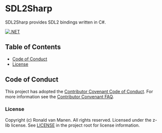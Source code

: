 # SDL2Sharp

SDL2Sharp provides SDL2 bindings written in C#.

[![.NET](https://github.com/ronaldvanmanen/SDL2Sharp/actions/workflows/dotnet.yml/badge.svg)](https://github.com/ronaldvanmanen/SDL2Sharp/actions/workflows/dotnet.yml)

## Table of Contents

* [Code of Conduct](#code-of-conduct)
* [License](#license)

## Code of Conduct

This project has adopted the [Contributor Covenant Code of Conduct](https://www.contributor-covenant.org/version/2/0/code_of_conduct/). For more information see the [Contributor Convenant FAQ](https://www.contributor-covenant.org/faq/).

### License

Copyright (c) Ronald van Manen. All rights reserved.
Licensed under the z-lib license.
See [LICENSE](LICENSE) in the project root for license information.
